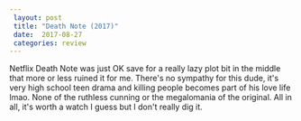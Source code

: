 ```yaml
---
 layout: post
 title: "Death Note (2017)"
 date:  2017-08-27
 categories: review 
---
```



Netflix Death Note was just OK save for a really lazy plot bit in the middle that more or less ruined it for me. There's no sympathy for this dude, it's very high school teen drama and killing people becomes part of his love life lmao. None of the ruthless cunning or the megalomania of the original. All in all, it's worth a watch I guess but I don't really dig it.